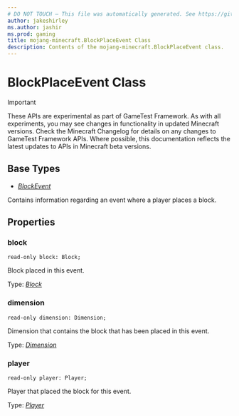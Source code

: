 ```yaml
---
# DO NOT TOUCH — This file was automatically generated. See https://github.com/Mojang/MinecraftScriptingApiDocsGenerator to modify descriptions, examples, etc.
author: jakeshirley
ms.author: jashir
ms.prod: gaming
title: mojang-minecraft.BlockPlaceEvent Class
description: Contents of the mojang-minecraft.BlockPlaceEvent class.
---
```

# BlockPlaceEvent Class
>[!IMPORTANT]
>These APIs are experimental as part of GameTest Framework. As with all experiments, you may see changes in functionality in updated Minecraft versions. Check the Minecraft Changelog for details on any changes to GameTest Framework APIs. Where possible, this documentation reflects the latest updates to APIs in Minecraft beta versions.

## Base Types
- [*BlockEvent*](BlockEvent.md)

Contains information regarding an event where a player places a block.

## Properties
### **block**
`read-only block: Block;`

Block placed in this event.

Type: [*Block*](Block.md)


### **dimension**
`read-only dimension: Dimension;`

Dimension that contains the block that has been placed in this event.

Type: [*Dimension*](Dimension.md)


### **player**
`read-only player: Player;`

Player that placed the block for this event.

Type: [*Player*](Player.md)




